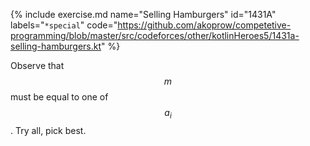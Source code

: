 {% include exercise.md name="Selling Hamburgers" id="1431A" labels="`*special`"
   code="https://github.com/akoprow/competetive-programming/blob/master/src/codeforces/other/kotlinHeroes5/1431a-selling-hamburgers.kt"
%}

Observe that $$m$$ must be equal to one of $$a_i$$.  Try all, pick best.
